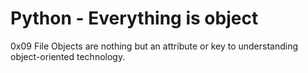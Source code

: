 # Python - Everything is object

0x09 File
Objects are nothing but an attribute or key to understanding object-oriented technology.


